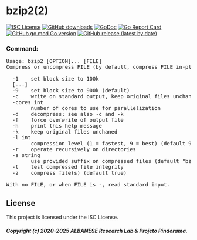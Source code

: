 # bzip2(2)
[![ISC License](http://img.shields.io/badge/license-ISC-blue.svg)](https://github.com/pedroalbanese/bzip2/blob/master/LICENSE.md)
[![GitHub downloads](https://img.shields.io/github/downloads/pedroalbanese/bzip2/total.svg?logo=github&logoColor=white)](https://github.com/pedroalbanese/bzip2/releases)
[![GoDoc](https://godoc.org/github.com/pedroalbanese/bzip2?status.png)](http://godoc.org/github.com/pedroalbanese/bzip2)
[![Go Report Card](https://goreportcard.com/badge/github.com/pedroalbanese/bzip2)](https://goreportcard.com/report/github.com/pedroalbanese/bzip2)
[![GitHub go.mod Go version](https://img.shields.io/github/go-mod/go-version/pedroalbanese/bzip2)](https://golang.org)
[![GitHub release (latest by date)](https://img.shields.io/github/v/release/pedroalbanese/bzip2)](https://github.com/pedroalbanese/bzip2/releases)
### Command:
<pre>Usage: bzip2 [OPTION]... [FILE]
Compress or uncompress FILE (by default, compress FILE in-place).

  -1    set block size to 100k
  [...]
  -9    set block size to 900k (default)
  -c    write on standard output, keep original files unchanged
  -cores int
        number of cores to use for parallelization
  -d    decompress; see also -c and -k
  -f    force overwrite of output file
  -h    print this help message
  -k    keep original files unchaned
  -l int
        compression level (1 = fastest, 9 = best) (default 9)
  -r    operate recursively on directories
  -s string
        use provided suffix on compressed files (default "bz2")
  -t    test compressed file integrity
  -z    compress file(s) (default true)

With no FILE, or when FILE is -, read standard input.</pre>

## License

This project is licensed under the ISC License.

##### Copyright (c) 2020-2025 ALBANESE Research Lab & Projeto Pindorama.
